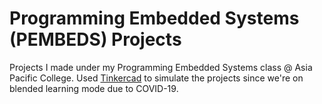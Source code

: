 # Programming Embedded Systems (PEMBEDS) Projects

Projects I made under my Programming Embedded Systems class @ Asia Pacific College. Used [Tinkercad](https://www.tinkercad.com) to simulate the projects since we're on blended learning mode due to COVID-19.

